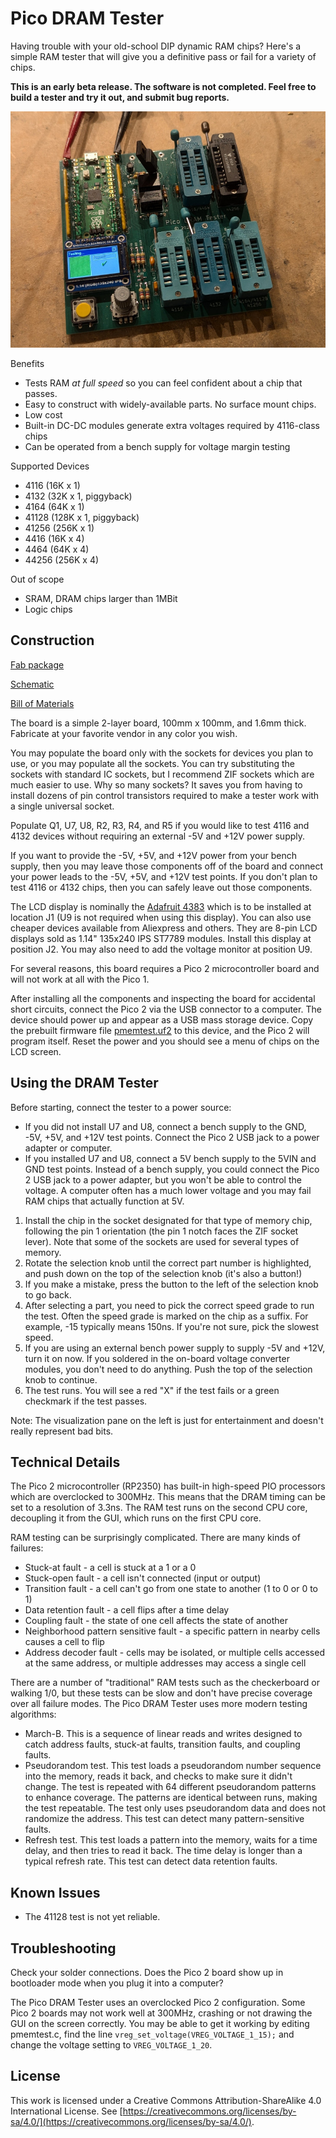 # Pico DRAM Tester

Having trouble with your old-school DIP dynamic RAM chips? Here's a simple
RAM tester that will give you a definitive pass or fail for a variety of
chips.

**This is an early beta release. The software is not completed. Feel free to
build a tester and try it out, and submit bug reports.**

![Photo of the board](pico-dram-tester.jpg)

Benefits

* Tests RAM *at full speed* so you can feel confident about a chip that passes.
* Easy to construct with widely-available parts. No surface mount chips.
* Low cost
* Built-in DC-DC modules generate extra voltages required by 4116-class chips
* Can be operated from a bench supply for voltage margin testing

Supported Devices

* 4116 (16K x 1)
* 4132 (32K x 1, piggyback)
* 4164 (64K x 1)
* 41128 (128K x 1, piggyback)
* 41256 (256K x 1)
* 4416 (16K x 4)
* 4464 (64K x 4)
* 44256 (256K x 4)

Out of scope

* SRAM, DRAM chips larger than 1MBit
* Logic chips

## Construction

[Fab package](fab/pico-dram-tester-rev2.zip)

[Schematic](pico-dram-tester.pdf)

[Bill of Materials](pico-dram-tester.csv)

The board is a simple 2-layer board, 100mm x 100mm, and 1.6mm thick. Fabricate
at your favorite vendor in any color you wish.

You may populate the board only with the sockets for devices you plan to use,
or you may populate all the sockets. You can try substituting the sockets with
standard IC sockets, but I recommend ZIF sockets which are much easier to use.
Why so many sockets? It saves you from having to install dozens of pin control
transistors required to make a tester work with a single universal socket.

Populate Q1, U7, U8, R2, R3, R4, and R5 if you would like to test 4116 and
4132 devices without requiring an external -5V and +12V power supply.

If you want to provide the -5V, +5V, and +12V power from your bench supply,
then you may leave those components off of the board and connect your power
leads to the -5V, +5V, and +12V test points. If you don't plan to test 4116
or 4132 chips, then you can safely leave out those components.

The LCD display is nominally the [Adafruit 4383](https://www.adafruit.com/product/4383) which is to be installed at location J1 (U9 is not required when using
this display). You can also use cheaper devices available from Aliexpress and
others. They are 8-pin LCD displays sold as 1.14" 135x240 IPS ST7789 modules.
Install this display at position J2. You may also need to add the voltage
monitor at position U9.

For several reasons, this board requires a Pico 2 microcontroller board and
will not work at all with the Pico 1.

After installing all the components and inspecting the board for accidental
short circuits, connect the Pico 2 via the USB connector to a computer. The
device should power up and appear as a USB mass storage device. Copy the
prebuilt firmware file [pmemtest.uf2](firmware/pmemtest.uf2) to this device, and the Pico 2 will
program itself. Reset the power and you should see a menu of chips on the LCD
screen.

## Using the DRAM Tester

Before starting, connect the tester to a power source:

* If you did not install U7 and U8, connect a bench supply to the GND, -5V, +5V, and +12V test points. Connect the Pico 2 USB jack to a power adapter or computer.
* If you installed U7 and U8, connect a 5V bench supply to the 5VIN and GND test points. Instead of a bench supply, you could connect the Pico 2 USB jack to a power adapter, but you won't be able to control the voltage. A computer often has a much lower voltage and you may fail RAM chips that actually function at 5V.

1. Install the chip in the socket designated for that type of memory chip, following the pin 1 orientation (the pin 1 notch faces the ZIF socket lever). Note that some of the sockets are used for several types of memory.
2. Rotate the selection knob until the correct part number is highlighted, and push down on the top of the selection knob (it's also a button!)
3. If you make a mistake, press the button to the left of the selection knob to go back.
4. After selecting a part, you need to pick the correct speed grade to run the
test. Often the speed grade is marked on the chip as a suffix. For example, -15
typically means 150ns. If you're not sure, pick the slowest speed.
5. If you are using an external bench power supply to supply -5V and +12V, turn it on now. If you soldered in the on-board voltage converter modules, you don't need to do anything. Push the top of the selection knob to continue.
6. The test runs. You will see a red "X" if the test fails or a green checkmark if the test passes.

Note: The visualization pane on the left is just for entertainment and doesn't
really represent bad bits.

## Technical Details

The Pico 2 microcontroller (RP2350) has built-in high-speed PIO processors
which are overclocked to 300MHz. This means that the DRAM timing can be set
to a resolution of 3.3ns. The RAM test runs on the second CPU core, decoupling
it from the GUI, which runs on the first CPU core.

RAM testing can be surprisingly complicated. There are many kinds of failures:

* Stuck-at fault - a cell is stuck at a 1 or a 0
* Stuck-open fault - a cell isn't connected (input or output)
* Transition fault - a cell can't go from one state to another (1 to 0 or 0 to 1)
* Data retention fault - a cell flips after a time delay
* Coupling fault - the state of one cell affects the state of another
* Neighborhood pattern sensitive fault - a specific pattern in nearby cells causes a cell to flip
* Address decoder fault - cells may be isolated, or multiple cells accessed at the same address, or multiple addresses may access a single cell

There are a number of "traditional" RAM tests such as the checkerboard or
walking 1/0, but these tests can be slow and don't have precise coverage over
all failure modes. The Pico DRAM Tester uses more modern testing algorithms:

* March-B. This is a sequence of linear reads and writes designed to catch address faults, stuck-at faults, transition faults, and coupling faults.
* Pseudorandom test. This test loads a pseudorandom number sequence into the memory, reads it back, and checks to make sure it didn't change. The test is repeated with 64 different pseudorandom patterns to enhance coverage. The patterns are identical between runs, making the test repeatable. The test only uses pseudorandom data and does not randomize the address. This test can detect many pattern-sensitive faults.
* Refresh test. This test loads a pattern into the memory, waits for a time delay, and then tries to read it back. The time delay is longer than a typical refresh rate. This test can detect data retention faults.

## Known Issues

* The 41128 test is not yet reliable.

## Troubleshooting

Check your solder connections. Does the Pico 2 board show up in bootloader mode when you plug it into a computer?

The Pico DRAM Tester uses an overclocked Pico 2 configuration.
Some Pico 2 boards may not work well at 300MHz, crashing or not drawing the GUI on the screen correctly.
You may be able to get it working by editing pmemtest.c, find the line `vreg_set_voltage(VREG_VOLTAGE_1_15);` and change the voltage setting to `VREG_VOLTAGE_1_20`.


## License

This work is licensed under a Creative Commons Attribution-ShareAlike 4.0
International License. See [https://creativecommons.org/licenses/by-sa/4.0/](https://creativecommons.org/licenses/by-sa/4.0/).
